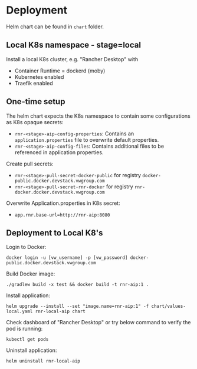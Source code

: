 # Deployment

Helm chart can be found in `chart` folder.

## Local K8s namespace - stage=local

Install a local K8s cluster, e.g. "Rancher Desktop" with

- Container Runtime = dockerd (moby)
- Kubernetes enabled
- Traefik enabled

## One-time setup

The helm chart expects the K8s namespace to contain some configurations as K8s opaque secrets:

- `rnr-<stage>-aip-config-properties`: Contains an `application.properties` file to overwrite default properties.
- `rnr-<stage>-aip-config-files`: Contains additional files to be referenced in application properties.

Create pull secrets:

- `rnr-<stage>-pull-secret-docker-public` for registry `docker-public.docker.devstack.vwgroup.com`
- `rnr-<stage>-pull-secret-rnr-docker` for registry `rnr-docker.docker.devstack.vwgroup.com`

Overwrite Application.properties in K8s secret:

- `app.rnr.base-url=http://rnr-aip:8080`

## Deployment to Local K8's

Login to Docker:

    docker login -u [vw_username] -p [vw_password] docker-public.docker.devstack.vwgroup.com

Build Docker image:

    ./gradlew build -x test && docker build -t rnr-aip:1 .

Install application:

    helm upgrade --install --set "image.name=rnr-aip:1" -f chart/values-local.yaml rnr-local-aip chart

Check dashboard of "Rancher Desktop" or try below command to verify the pod is running:

    kubectl get pods

Uninstall application:

    helm uninstall rnr-local-aip